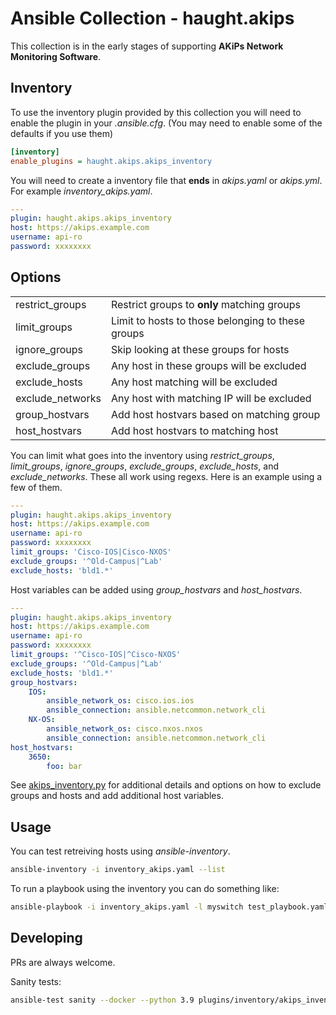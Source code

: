 # Ansible Collection - haught.akips

This collection is in the early stages of supporting **AKiPs Network Monitoring Software**.

## Inventory

To use the inventory plugin provided by this collection you will need to enable the plugin in your *.ansible.cfg*. (You may need to enable some of the defaults if you use them)

```ini
[inventory]
enable_plugins = haught.akips.akips_inventory
```

You will need to create a inventory file that **ends** in *akips.yaml* or *akips.yml*. For example *inventory_akips.yaml*.

```yaml
---
plugin: haught.akips.akips_inventory
host: https://akips.example.com
username: api-ro
password: xxxxxxxx
```

## Options

|   |   |
|---|---|
| restrict_groups | Restrict groups to **only** matching groups|
| limit_groups | Limit to hosts to those belonging to these groups |
| ignore_groups | Skip looking at these groups for hosts|
| exclude_groups | Any host in these groups will be excluded|
| exclude_hosts | Any host matching will be excluded|
| exclude_networks | Any host with matching IP will be excluded|
| group_hostvars | Add host hostvars based on matching group|
| host_hostvars | Add host hostvars to matching host|

You can limit what goes into the inventory using *restrict_groups*, *limit_groups*, *ignore_groups*, *exclude_groups*, *exclude_hosts*, and *exclude_networks*. These all work using regexs. Here is an example using a few of them.

```yaml
---
plugin: haught.akips.akips_inventory
host: https://akips.example.com
username: api-ro
password: xxxxxxxx
limit_groups: 'Cisco-IOS|Cisco-NXOS'
exclude_groups: '^Old-Campus|^Lab'
exclude_hosts: 'bld1.*'
```

Host variables can be added using *group_hostvars* and *host_hostvars*.

```yaml
---
plugin: haught.akips.akips_inventory
host: https://akips.example.com
username: api-ro
password: xxxxxxxx
limit_groups: '^Cisco-IOS|^Cisco-NXOS'
exclude_groups: '^Old-Campus|^Lab'
exclude_hosts: 'bld1.*'
group_hostvars:
    IOS:
        ansible_network_os: cisco.ios.ios
        ansible_connection: ansible.netcommon.network_cli
    NX-OS:
        ansible_network_os: cisco.nxos.nxos
        ansible_connection: ansible.netcommon.network_cli
host_hostvars:
    3650:
        foo: bar
```

See [akips_inventory.py](https://github.com/haught/ansible_akips/blob/main/plugins/inventory/akips_inventory.py) for additional details and options on how to exclude groups and hosts and add additional host variables.

## Usage

You can test retreiving hosts using *ansible-inventory*.
```bash
ansible-inventory -i inventory_akips.yaml --list
```

To run a playbook using the inventory you can do something like:
```bash
ansible-playbook -i inventory_akips.yaml -l myswitch test_playbook.yaml
```


## Developing

PRs are always welcome.

Sanity tests:
```bash
ansible-test sanity --docker --python 3.9 plugins/inventory/akips_inventory.py
```
